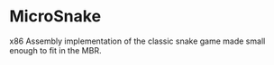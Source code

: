 # MicroSnake
x86 Assembly implementation of the classic snake game made small enough to fit in the MBR.
